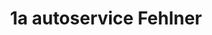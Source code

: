 ---
title: "1a autoservice Fehlner"
url: /neutraubling/1a-autoservice-fehlner/
shop: Autowerkstatt
---